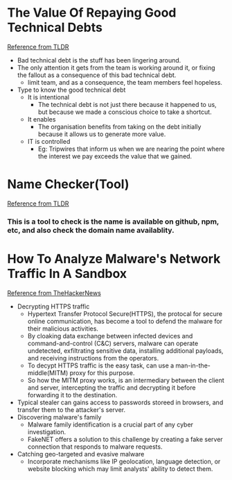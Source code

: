 # The Value Of Repaying Good Technical Debts

[Reference from TLDR](https://www.infoq.com/news/2023/12/repaying-good-technical-debt/?utm_source=tldrwebdev)

- Bad technical debt is the stuff has been lingering around.
- The only attention it gets from the team is working around it, or fixing the fallout as a consequence of this bad technical debt.
  - limit team, and as a consequence, the team members feel hopeless.
- Type to know the good technical debt
  - It is intentional
    - The technical debt is not just there because it happened to us, but because we made a conscious choice to take a shortcut.
  - It enables
    - The organisation benefits from taking on the debt initially because it allows us to generate more value.
  - IT is controlled
    - Eg: Tripwires that inform us when we are nearing the point where the interest we pay exceeds the value that we gained.

# Name Checker(Tool)

[Reference from TLDR](https://tracking.tldrnewsletter.com/CL0/https:%2F%2Fnamechecker.vercel.app%2F%3Futm_source=tldrwebdev/1/0100018c6319c07a-d056303b-765a-47ed-82a1-2ee21864e38d-000000/kN0OMg7mwlDYdl9dZnboT70A7TTyw8w-CRO3ydl_mME=331)

### This is a tool to check is the name is available on github, npm, etc, and also check the domain name availablity.

# How To Analyze Malware's Network Traffic In A Sandbox

[Reference from TheHackerNews](https://thehackernews.com/2023/12/how-to-analyze-malwares-network-traffic.html?_m=3n%2e009a%2e3225%2ene0ao45e79%2e27us)

- Decrypting HTTPS traffic
  - Hypertext Transfer Protocol Secure(HTTPS), the protocal for secure online communication, has become a tool to defend the malware for their malicious activities.
  - By cloaking data exchange between infected devices and command-and-control (C&C) servers, malware can operate undetected, exfiltrating sensitive data, installing additional payloads, and receiving instructions from the operators.
  - To decypt HTTPS traffic is the easy task, can use a man-in-the-middle(MITM) proxy for this purpose.
  - So how the MITM proxy works, is an intermediary between the client and server, intercepting the traffic and decrypting it before forwarding it to the destination.
- Typical stealer can gains access to passwords storeed in browsers, and transfer them to the attacker's server.
- Discovering malware's family
  - Malware family identification is a crucial part of any cyber investigation.
  - FakeNET offers a solution to this challenge by creating a fake server connection that responds to malware requests.
- Catching geo-targeted and evasive malware
  - Incorporate mechanisms like IP geolocation, language detection, or website blocking which may limit analysts' ability to detect them.